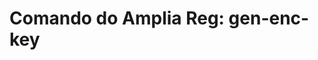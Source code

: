 ﻿# Comando do Amplia Reg: **gen-enc-key**

<!-- link to version in English -->
<div data-alt-locales="en-us"></div>
